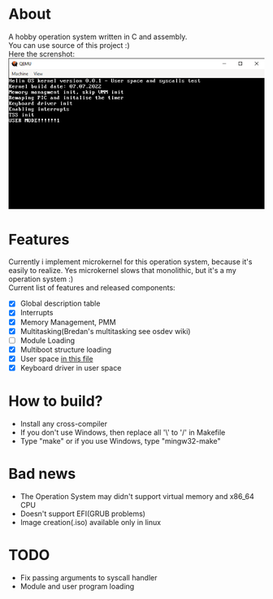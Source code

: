 # About
A hobby operation system written in C and assembly.<br>
You can use source of this project :)<br>
Here the screnshot:<br>
![alt text](screenshot.png)
# Features
Currently i implement microkernel for this operation system, because it's easily to realize. Yes microkernel slows that monolithic, but it's a my operation system :)<br>
Current list of features and released components:
- [x] Global description table
- [x] Interrupts
- [x] Memory Management, PMM
- [x] Multitasking(Bredan's multitasking see osdev wiki)
- [ ] Module Loading
- [x] Multiboot structure loading
- [x] User space [in this file](arch/x86/gdtfl.asm)
- [x] Keyboard driver in user space

# How to build?
- Install any cross-compiler
- If you don't use Windows, then replace all '\\' to '/' in Makefile
- Type "make" or if you use Windows, type "mingw32-make"
# Bad news
- The Operation System may didn't support virtual memory and x86_64 CPU
- Doesn't support EFI(GRUB problems)
- Image creation(.iso) available only in linux
# TODO
- Fix passing arguments to syscall handler
- Module and user program loading
